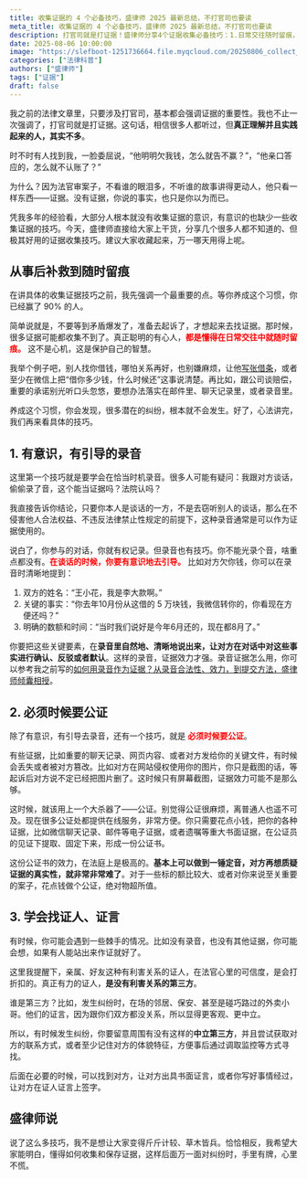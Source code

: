 ```yaml
---
title: 收集证据的 4 个必备技巧，盛律师 2025 最新总结，不打官司也要读
meta_title: 收集证据的 4 个必备技巧，盛律师 2025 最新总结，不打官司也要读
description: 打官司就是打证据！盛律师分享4个证据收集必备技巧：1.日常交往随时留痕，借条、聊天记录要保存；2.有意识引导录音，明确双方姓名、关键事实、时间金额；3.重要证据要公证，微信聊天、网页内容公证后效力极强；4.寻找中立第三方证人，邻居、保安等无利害关系证人更可信。法官只看证据不看眼泪，学会这些技巧让你在纠纷中立于不败之地。2025年最新证据收集指南，收藏备用！
date: 2025-08-06 10:00:00
image: "https://slefboot-1251736664.file.myqcloud.com/20250806_collect_evidence.webp"
categories: ["法律科普"]
authors: ["盛律师"]
tags: ["证据"]
draft: false
---
```


我之前的法律文章里，只要涉及打官司，基本都会强调证据的重要性。我也不止一次强调了，打官司就是打证据。这句话，相信很多人都听过，但**真正理解并且实践起来的人，其实不多**。

时不时有人找到我，一脸委屈说，“他明明欠我钱，怎么就告不赢？”，“他亲口答应的，怎么就不认账了？”

为什么？因为法官审案子，不看谁的眼泪多，不听谁的故事讲得更动人，他只看一样东西——证据。没有证据，你说的事实，也只是你以为而已。

凭我多年的经验看，大部分人根本就没有收集证据的意识，有意识的也缺少一些收集证据的技巧。今天，盛律师直接给大家上干货，分享几个很多人都不知道的、但极其好用的证据收集技巧。建议大家收藏起来，万一哪天用得上呢。

## 从事后补救到随时留痕

在讲具体的收集证据技巧之前，我先强调一个最重要的点。等你养成这个习惯，你已经赢了 90% 的人。

简单说就是，不要等到矛盾爆发了，准备去起诉了，才想起来去找证据。那时候，很多证据可能都收集不到了。真正聪明的有心人，**<span style="color: red;">都是懂得在日常交往中就随时留痕。</span>** 这不是心机，这是保护自己的智慧。

我举个例子吧，别人找你借钱，哪怕关系再好，也别嫌麻烦，让他[写张借条](https://easywhv.cn/generator/borrow_note)，或者至少在微信上把“借你多少钱，什么时候还”这事说清楚。再比如，跟公司谈赔偿，重要的承诺别光听口头忽悠，要想办法落实在邮件里、聊天记录里，或者录音里。

养成这个习惯，你会发现，很多潜在的纠纷，根本就不会发生。好了，心法讲完，我们再来看具体的技巧。

## 1. 有意识，有引导的录音

这里第一个技巧就是要学会在恰当时机录音。很多人可能有疑问：我跟对方谈话，偷偷录了音，这个能当证据吗？法院认吗？

我直接告诉你结论，只要你本人是谈话的一方，不是去窃听别人的谈话，那么在不侵害他人合法权益、不违反法律禁止性规定的前提下，这种录音通常是可以作为证据使用的。

说白了，你参与的对话，你就有权记录。但录音也有技巧。你不能光录个音，啥重点都没有。**<span style="color: red;">在谈话的时候，你要有意识地去引导。</span>** 比如对方欠你钱，你可以在录音时清晰地提到：

1. 双方的姓名：“王小花，我是李大款啊。”
2. 关键的事实：“你去年10月份从这借的 5 万块钱，我微信转你的，你看现在方便还吗？”
3. 明确的数额和时间：“当时我们说好是今年6月还的，现在都8月了。”

你要把这些关键要素，在**录音里自然地、清晰地说出来，让对方在对话中对这些事实进行确认、反驳或者默认**。这样的录音，证据效力才强。录音证据怎么用，你可以参考我之前写的[如何用录音作为证据？从录音合法性、效力，到提交方法，盛律师倾囊相授](https://shenglvshi.cn/audio_evidence)。

## 2. 必须时候要公证

除了有意识，有引导去录音，还有一个技巧，就是 **<span style="color: red;">必须时候要公证</span>**。

有些证据，比如重要的聊天记录、网页内容、或者对方发给你的关键文件，有时候会丢失或者被对方篡改。比如对方在网站侵权使用你的图片，你只是截图的话，等起诉后对方说不定已经把图片删了。这时候只有屏幕截图，证据效力可能不是那么够。

这时候，就该用上一个大杀器了——公证。别觉得公证很麻烦，离普通人也遥不可及。现在很多公证处都提供在线服务，非常方便。你只需要花点小钱，把你的各种证据，比如微信聊天记录、邮件等电子证据，或者遗嘱等重大书面证据，在公证员的见证下提取、固定下来，形成一份公证书。

这份公证书的效力，在法庭上是极高的。**基本上可以做到一锤定音，对方再想质疑证据的真实性，就非常非常难了**。对于一些标的额比较大、或者对你来说至关重要的案子，花点钱做个公证，绝对物超所值。

## 3. 学会找证人、证言

有时候，你可能会遇到一些棘手的情况。比如没有录音，也没有其他证据，你可能会想，如果有人能站出来作证就好了。

这里我提醒下，亲属、好友这种有利害关系的证人，在法官心里的可信度，是会打折扣的。真正有力的证人，**是没有利害关系的第三方**。

谁是第三方？比如，发生纠纷时，在场的邻居、保安、甚至是碰巧路过的外卖小哥。他们的证言，因为跟你们双方都没关系，所以显得更客观、更中立。

所以，有时候发生纠纷，你要留意周围有没有这样的**中立第三方**，并且尝试获取对方的联系方式，或者至少记住对方的体貌特征，方便事后通过调取监控等方式寻找。

后面在必要的时候，可以找到对方，让对方出具书面证言，或者你写好事情经过，让对方在证人证言上签字。

## 盛律师说

说了这么多技巧，我不是想让大家变得斤斤计较、草木皆兵。恰恰相反，我希望大家能明白，懂得如何收集和保存证据，这样后面万一面对纠纷时，手里有牌，心里不慌。